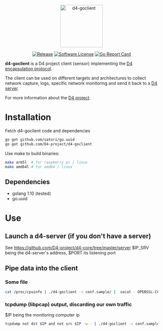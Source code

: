 <p align="center">
  <img alt="d4-goclient" src="https://raw.githubusercontent.com/D4-project/d4-goclient/master/media/gopherd4.png" height="140" />
  <p align="center">
    <a href="https://github.com/D4-project/d4-goclient/releases/latest"><img alt="Release" src="https://img.shields.io/github/release/D4-project/d4-goclient.svg?style=flat-square"></a>
    <a href="https://github.com/D4-project/d4-goclient/blob/master/LICENSE"><img alt="Software License" src="https://img.shields.io/badge/License-MIT-yellow.svg"></a>
    <a href="https://goreportcard.com/report/github.com/D4-Project/d4-goclient"><img alt="Go Report Card" src="https://goreportcard.com/badge/github.com/D4-Project/d4-goclient"></a>
  </p>
</p>

**d4-goclient** is a D4 project client (sensor) implementing the [D4 encapsulation protocol](https://github.com/D4-project/architecture/tree/master/format).

The client can be used on different targets and architectures to collect network capture, logs, specific network monitoring and send it
back to a [D4 server](https://github.com/D4-project/d4-core).

For more information about the [D4 project](https://www.d4-project.org/).

# Installation

Fetch d4-goclient code and dependencies

```bash
go get github.com/satori/go.uuid
go get github.com/D4-project/d4-goclient
```

Use make to build binaries:

```bash
make arm5l  # for raspberry pi / linux
make amd64l # for amd64 / linux
```

## Dependencies

 - golang 1.10 (tested)
 - go.uuid

# Use

## Launch a d4-server (if you don't have a server)

See https://github.com/D4-project/d4-core/tree/master/server
$IP_SRV being the d4-server's address, $PORT its listening port

## Pipe data into the client

### Some file
```bash
cat /proc/cpuinfo | ./d4-goclient -c conf.sample/ |  socat - OPENSSL-CONNECT:$IP_SRV:$PORT,verify=0
```

### tcpdump (libpcap) output, discarding our own traffic
$IP being the monitoring computer ip
```bash
tcpdump not dst $IP and not src $IP -w - | ./d4-goclient -c conf.sample/ |  socat - OPENSSL-CONNECT:$IP_SRV:$PORT,verify=0
```
